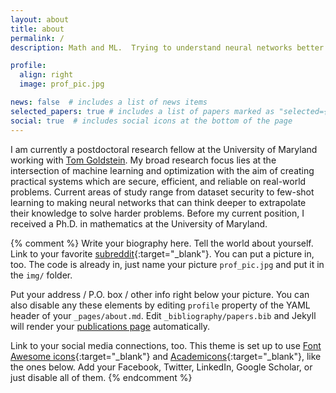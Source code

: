 ```yaml
---
layout: about
title: about
permalink: /
description: Math and ML.  Trying to understand neural networks better.

profile:
  align: right
  image: prof_pic.jpg

news: false  # includes a list of news items
selected_papers: true # includes a list of papers marked as "selected={true}"
social: true  # includes social icons at the bottom of the page
---
```


I am currently a postdoctoral research fellow at the University of Maryland working with [Tom Goldstein](https://www.cs.umd.edu/~tomg/).  My broad research focus lies at the intersection of machine learning and optimization with the aim of creating practical systems which are secure, efficient, and reliable on real-world problems.  Current areas of study range from dataset security to few-shot learning to making neural networks that can think deeper to extrapolate their knowledge to solve harder problems.  Before my current position, I received a Ph.D. in mathematics at the University of Maryland.

{% comment %} 
Write your biography here. Tell the world about yourself. Link to your favorite [subreddit](http://reddit.com){:target="\_blank"}. You can put a picture in, too. The code is already in, just name your picture `prof_pic.jpg` and put it in the `img/` folder.

Put your address / P.O. box / other info right below your picture. You can also disable any these elements by editing `profile` property of the YAML header of your `_pages/about.md`. Edit `_bibliography/papers.bib` and Jekyll will render your [publications page](/al-folio/publications/) automatically.

Link to your social media connections, too. This theme is set up to use [Font Awesome icons](http://fortawesome.github.io/Font-Awesome/){:target="\_blank"} and [Academicons](https://jpswalsh.github.io/academicons/){:target="\_blank"}, like the ones below. Add your Facebook, Twitter, LinkedIn, Google Scholar, or just disable all of them.
{% endcomment %}
